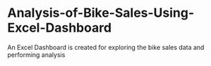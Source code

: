 # Analysis-of-Bike-Sales-Using-Excel-Dashboard
An Excel Dashboard is created for exploring the bike sales data and performing analysis
